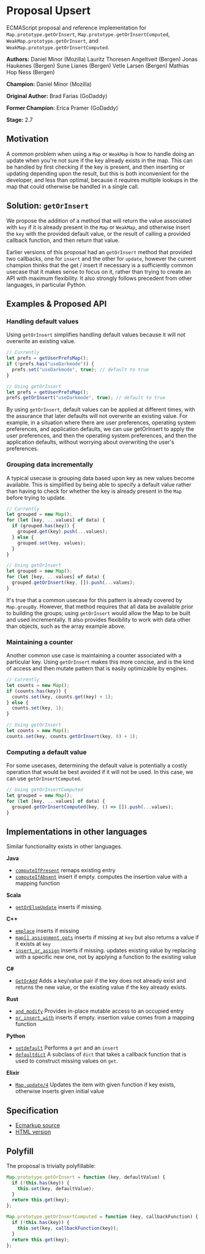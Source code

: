 # Proposal Upsert

ECMAScript proposal and reference implementation for `Map.prototype.getOrInsert`, `Map.prototype.getOrInsertComputed`,
`WeakMap.prototype.getOrInsert`, and `WeakMap.prototype.getOrInsertComputed`.

**Authors:** Daniel Minor (Mozilla) Lauritz Thoresen Angeltveit (Bergen) Jonas Haukenes (Bergen) Sune Lianes (Bergen) Vetle Larsen (Bergen) Mathias Hop Ness (Bergen)

**Champion:** Daniel Minor (Mozilla)

**Original Author:** Brad Farias (GoDaddy)

**Former Champion:** Erica Pramer (GoDaddy)

**Stage:** 2.7

## Motivation

A common problem when using a `Map` or `WeakMap` is how to handle doing an update
when you're not sure if the key already exists in the map. This can be handled
by first checking if the key is present, and then inserting or updating
depending upon the result, but this is both inconvenient for the developer,
and less than optimal, because it requires multiple lookups in the map
that could otherwise be handled in a single call.

## Solution: `getOrInsert`

We propose the addition of a method that will return the value associated
with `key` if it is already present in the `Map` or `WeakMap`, and otherwise insert
the `key` with the provided default value, or the result of calling a provided
callback function, and then return that value.

Earlier versions of this proposal had an `getOrInsert` method that provided two callbacks,
one for `insert` and the other for `update`, however the current champion thinks
that the get / insert if necessary is a sufficiently common usecase that it makes
sense to focus on it, rather than trying to create an API with maximum flexibility.
It also strongly follows precedent from other languages, in particular Python.

## Examples & Proposed API

### Handling default values

Using `getOrInsert` simplifies handling default values because it will not overwrite
an existing value.

```js
// Currently
let prefs = getUserPrefsMap();
if (!prefs.has("useDarkmode")) {
  prefs.set("useDarkmode", true); // default to true
}

// Using getOrInsert
let prefs = getUserPrefsMap();
prefs.getOrInsert("useDarkmode", true); // default to true
```

By using `getOrInsert`, default values can be applied at different times, with the
assurance that later defaults will not overwrite an existing value. For example,
in a situation where there are user preferences, operating system preferences,
and application defaults, we can use getOrInsert to apply the user preferences,
and then the operating system preferences, and then the application defaults,
without worrying about overwriting the user's preferences.

### Grouping data incrementally

A typical usecase is grouping data based upon key as new values become available.
This is simplified by being able to specify a default value rather than having to
check for whether the key is already present in the `Map` before trying to update.

```js
// Currently
let grouped = new Map();
for (let [key, ...values] of data) {
  if (grouped.has(key)) {
    grouped.get(key).push(...values);
  } else {
    grouped.set(key, values);
  }
}

// Using getOrInsert
let grouped = new Map();
for (let [key, ...values] of data) {
  grouped.getOrInsert(key, []).push(...values);
}
```

It's true that a common usecase for this pattern is already covered by
`Map.groupBy`. However, that method requires that all data be available
prior to building the groups; using `getOrInsert` would allow the Map to be
built and used incrementally. It also provides flexibility to work with
data other than objects, such as the array example above.

### Maintaining a counter

Another common use case is maintaining a counter associated with a
particular key. Using `getOrInsert` makes this more concise, and is the
kind of access and then mutate pattern that is easily optimizable
by engines.

```js
// Currently
let counts = new Map();
if (counts.has(key)) {
  counts.set(key, counts.get(key) + 1);
} else {
  counts.set(key, 1);
}

// Using getOrInsert
let counts = new Map();
counts.set(key, counts.getOrInsert(key, 0) + 1);
```

### Computing a default value

For some usecases, determining the default value is potentially a costly operation that
would be best avoided if it will not be used. In this case, we can use `getOrInsertComputed`.

```js
// Using getOrInsertComputed
let grouped = new Map();
for (let [key, ...values] of data) {
  grouped.getOrInsertComputed(key, () => []).push(...values);
}
```

## Implementations in other languages

Similar functionality exists in other languages.

**Java**

* [`computeIfPresent`](https://docs.oracle.com/javase/9/docs/api/java/util/Map.html#computeIfPresent-K-java.util.function.BiFunction-) remaps existing entry
* [`computeIfAbsent`](https://docs.oracle.com/javase/9/docs/api/java/util/Map.html#computeIfAbsent-K-java.util.function.Function-) insert if empty. computes
the insertion value with a mapping function

**Scala**

* [`getOrElseUpdate`](https://scala-lang.org/api/3.7.3/scala/collection/mutable/MapOps.html#getOrElseUpdate-fffff230) inserts if missing.

**C++**

* [`emplace`](https://en.cppreference.com/w/cpp/container/map/emplace) inserts if missing
* [`map[] assignment opts`](https://en.cppreference.com/w/cpp/container/map/operator_at) inserts if missing
at `key` but also returns a value if it exists at `key`
* [`insert_or_assign`](https://en.cppreference.com/w/cpp/container/map/insert_or_assign) inserts if missing. updates existing value by replacing with a
specific new one, not by applying a function to the existing value

**C#**

* [`GetOrAdd`](https://learn.microsoft.com/en-us/dotnet/api/system.collections.concurrent.concurrentdictionary-2.getoradd?view=net-9.0) Adds a key/value pair if the key does not already exist and returns the new value, or the existing value if the key already exists.

**Rust**

* [`and_modify`](https://doc.rust-lang.org/std/collections/hash_map/enum.Entry.html#method.and_modify) Provides in-place mutable access to an occupied entry
* [`or_insert_with`](https://doc.rust-lang.org/std/collections/hash_map/enum.Entry.html#method.or_insert_with) inserts if empty. insertion value comes from
a mapping function

**Python**

* [`setdefault`](https://docs.python.org/3/library/stdtypes.html#dict.setdefault)
Performs a `get` and an `insert`
* [`defaultdict`](https://docs.python.org/3/library/collections.html#defaultdict-objects)
A subclass of `dict` that takes a callback function that is used to construct missing values on `get`.

**Elixir**

* [`Map.update/4`](https://hexdocs.pm/elixir/Map.html#update/4) Updates the item with given function if key exists, otherwise inserts given initial value

## Specification

* [Ecmarkup source](https://github.com/tc39/proposal-upsert/blob/master/spec.emu)
* [HTML version](https://tc39.es/proposal-upsert/)

## Polyfill

The proposal is trivially polyfillable:

```js
Map.prototype.getOrInsert = function (key, defaultValue) {
  if (!this.has(key)) {
    this.set(key, defaultValue);
  }
  return this.get(key);
};

Map.prototype.getOrInsertComputed = function (key, callbackFunction) {
  if (!this.has(key)) {
    this.set(key, callbackFunction(key));
  }
  return this.get(key);
};
```
